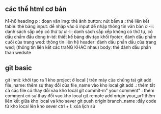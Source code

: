 ## các thể html cơ bản

h1-h6 heading
p : đoạn văn
img: thẻ ảnh
button: nút bấm
a : thẻ liên kết
table: thẻ bảng
input: để nhập vào ô input để nhập thông tin văn bản
ol-li: danh sách sắp xếp có thứ tự
ul-li: danh sách sắp xếp không có thứ tự, có dấu chấm đầu dòng
tr-td: thiết kế bảng
div:tạo khối
footer: đánh dấu phầm cuối của trang wed: thông tin liên hệ
header: đánh dấu phần dầu của trang wed; (thông tin liên kết các traNG KHAC nhau)
body: thẻ đánh dấu phần than wedsite

## git basic

git innit: khởi tạo ra 1 kho project ở local ( trên máy của chúng ta)
git add file_name: thêm sự thay đổi của file_name vào kho local
git add .: thêm tất cả các file có thay đổi vào kho local
git commit-m" your comment" : thêm comment có sự thay đổi vao kho local
git remote add origin your_ur1:thêm liên kết giữa kho local va kho sever
git push origin branch_name :đẩy code từ kho local lên kho sever
ctrl + l: xóa lịch sử
